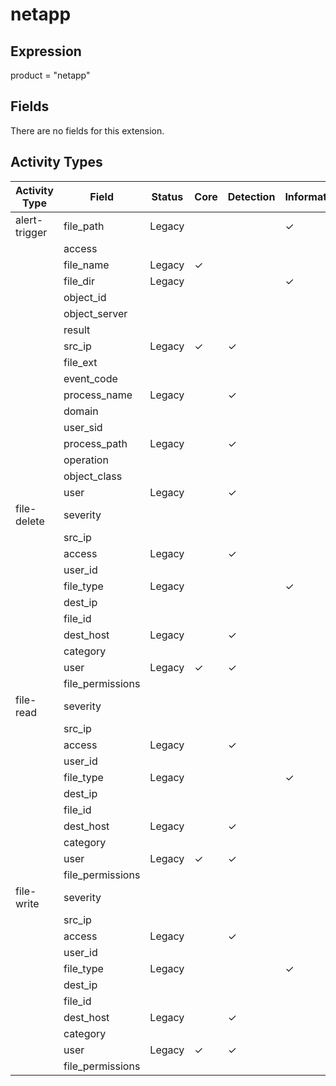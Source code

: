 netapp
======

Expression
----------

product = "netapp"

Fields
------

There are no fields for this extension.

Activity Types
--------------

| Activity Type | Field            | Status | Core     | Detection | Informational |
| ------------- | ---------------- | ------ | -------- | --------- | ------------- |
| alert-trigger | file_path        | Legacy |          |           | &#10003;      |
|               | access           |        |          |           |               |
|               | file_name        | Legacy | &#10003; |           |               |
|               | file_dir         | Legacy |          |           | &#10003;      |
|               | object_id        |        |          |           |               |
|               | object_server    |        |          |           |               |
|               | result           |        |          |           |               |
|               | src_ip           | Legacy | &#10003; | &#10003;  |               |
|               | file_ext         |        |          |           |               |
|               | event_code       |        |          |           |               |
|               | process_name     | Legacy |          | &#10003;  |               |
|               | domain           |        |          |           |               |
|               | user_sid         |        |          |           |               |
|               | process_path     | Legacy |          | &#10003;  |               |
|               | operation        |        |          |           |               |
|               | object_class     |        |          |           |               |
|               | user             | Legacy |          | &#10003;  |               |
| file-delete   | severity         |        |          |           |               |
|               | src_ip           |        |          |           |               |
|               | access           | Legacy |          | &#10003;  |               |
|               | user_id          |        |          |           |               |
|               | file_type        | Legacy |          |           | &#10003;      |
|               | dest_ip          |        |          |           |               |
|               | file_id          |        |          |           |               |
|               | dest_host        | Legacy |          | &#10003;  |               |
|               | category         |        |          |           |               |
|               | user             | Legacy | &#10003; | &#10003;  |               |
|               | file_permissions |        |          |           |               |
| file-read     | severity         |        |          |           |               |
|               | src_ip           |        |          |           |               |
|               | access           | Legacy |          | &#10003;  |               |
|               | user_id          |        |          |           |               |
|               | file_type        | Legacy |          |           | &#10003;      |
|               | dest_ip          |        |          |           |               |
|               | file_id          |        |          |           |               |
|               | dest_host        | Legacy |          | &#10003;  |               |
|               | category         |        |          |           |               |
|               | user             | Legacy | &#10003; | &#10003;  |               |
|               | file_permissions |        |          |           |               |
| file-write    | severity         |        |          |           |               |
|               | src_ip           |        |          |           |               |
|               | access           | Legacy |          | &#10003;  |               |
|               | user_id          |        |          |           |               |
|               | file_type        | Legacy |          |           | &#10003;      |
|               | dest_ip          |        |          |           |               |
|               | file_id          |        |          |           |               |
|               | dest_host        | Legacy |          | &#10003;  |               |
|               | category         |        |          |           |               |
|               | user             | Legacy | &#10003; | &#10003;  |               |
|               | file_permissions |        |          |           |               |

